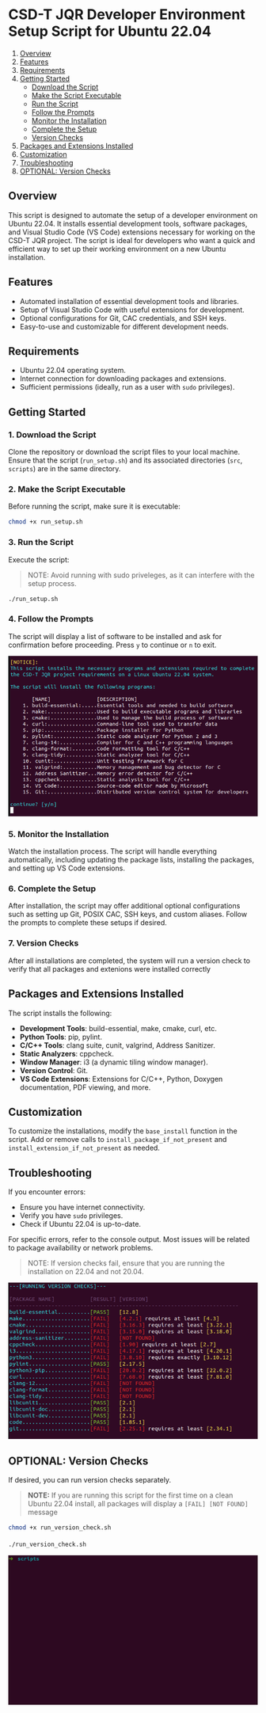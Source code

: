 # CSD-T JQR Developer Environment Setup Script for Ubuntu 22.04

1. [Overview](#overview)
2. [Features](#features)
3. [Requirements](#requirements)
4. [Getting Started](#getting-started)
   - [Download the Script](#1-download-the-script)
   - [Make the Script Executable](#2-make-the-script-executable)
   - [Run the Script](#3-run-the-script)
   - [Follow the Prompts](#4-follow-the-prompts)
   - [Monitor the Installation](#5-monitor-the-installation)
   - [Complete the Setup](#6-complete-the-setup)
   - [Version Checks](#7-version-checks)
5. [Packages and Extensions Installed](#packages-and-extensions-installed)
6. [Customization](#customization)
7. [Troubleshooting](#troubleshooting)
8. [OPTIONAL: Version Checks](#optional-version-checks)

## Overview

This script is designed to automate the setup of a developer environment on Ubuntu 22.04. It installs essential development tools, software packages, and Visual Studio Code (VS Code) extensions necessary for working on the CSD-T JQR project. The script is ideal for developers who want a quick and efficient way to set up their working environment on a new Ubuntu installation.

## Features

- Automated installation of essential development tools and libraries.
- Setup of Visual Studio Code with useful extensions for development.
- Optional configurations for Git, CAC credentials, and SSH keys.
- Easy-to-use and customizable for different development needs.

## Requirements

- Ubuntu 22.04 operating system.
- Internet connection for downloading packages and extensions.
- Sufficient permissions (ideally, run as a user with `sudo` privileges).

## Getting Started

### 1. Download the Script

Clone the repository or download the script files to your local machine. Ensure that the script (`run_setup.sh`) and its associated directories (`src`, `scripts`) are in the same directory.

### 2. Make the Script Executable

Before running the script, make sure it is executable:

```bash
chmod +x run_setup.sh
```

### 3. Run the Script

Execute the script:
>NOTE: Avoid running with sudo priveleges, as it can interfere with the setup process.
```bash
./run_setup.sh
```

### 4. Follow the Prompts

The script will display a list of software to be installed and ask for confirmation before proceeding. Press `y` to continue or `n` to exit.

![intro](/images/22.04_setup.png)

### 5. Monitor the Installation

Watch the installation process. The script will handle everything automatically, including updating the package lists, installing the packages, and setting up VS Code extensions.

### 6. Complete the Setup

After installation, the script may offer additional optional configurations such as setting up Git, POSIX CAC, SSH keys, and custom aliases. Follow the prompts to complete these setups if desired.

### 7. Version Checks

After all installations are completed, the system will run a version check to verify that all packages and extenions were installed correctly

## Packages and Extensions Installed

The script installs the following:

- **Development Tools**: build-essential, make, cmake, curl, etc.
- **Python Tools**: pip, pylint.
- **C/C++ Tools**: clang suite, cunit, valgrind, Address Sanitizer.
- **Static Analyzers**: cppcheck.
- **Window Manager**: i3 (a dynamic tiling window manager).
- **Version Control**: Git.
- **VS Code Extensions**: Extensions for C/C++, Python, Doxygen documentation, PDF viewing, and more.

## Customization

To customize the installations, modify the `base_install` function in the script. Add or remove calls to `install_package_if_not_present` and `install_extension_if_not_present` as needed.

## Troubleshooting

If you encounter errors:

- Ensure you have internet connectivity.
- Verify you have `sudo` privileges.
- Check if Ubuntu 22.04 is up-to-date.

For specific errors, refer to the console output. Most issues will be related to package availability or network problems.

> NOTE: If version checks fail, ensure that you are running the installation on 22.04 and not 20.04.

![fail](/images/fail.png)

## OPTIONAL: Version Checks
If desired, you can run version checks separately.
> **NOTE:** If you are running this script for the first time on a clean Ubuntu 22.04 install, all packages will display a `[FAIL] [NOT FOUND]` message

```bash
chmod +x run_version_check.sh

./run_version_check.sh
```

![version_checks](/images/version_checks.gif)